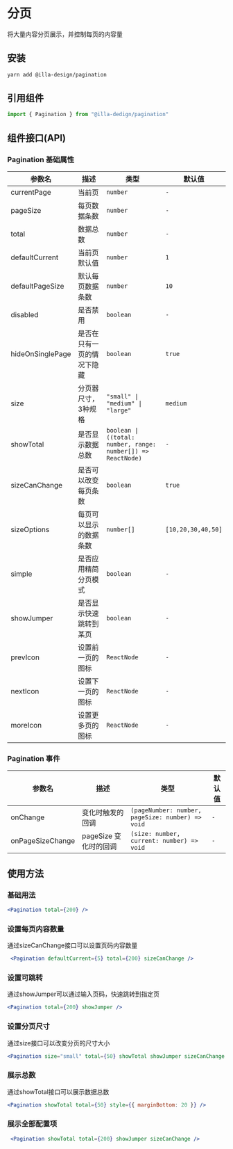 # 分页

将大量内容分页展示，并控制每页的内容量

## 安装

```bash
yarn add @illa-design/pagination
```

## 引用组件

```jsx
import { Pagination } from "@illa-dedign/pagination"
```

## 组件接口(API)

### Pagination 基础属性

| 参数名           | 描述                       | 类型                                                         | 默认值             |
| ---------------- | -------------------------- | ------------------------------------------------------------ | ------------------ |
| currentPage      | 当前页                     | `number`                                                     | `-`                |
| pageSize         | 每页数据条数               | `number`                                                     | `-`                |
| total            | 数据总数                   | `number`                                                     | `-`                |
| defaultCurrent   | 当前页默认值               | `number`                                                     | `1`                |
| defaultPageSize  | 默认每页数据条数           | `number`                                                     | `10`               |
| disabled         | 是否禁用                   | `boolean`                                                    | `-`                |
| hideOnSinglePage | 是否在只有一页的情况下隐藏 | `boolean`                                                    | `true`             |
| size             | 分页器尺寸，3种规格        | `"small" \| "medium" \| "large"`                             | `medium`           |
| showTotal        | 是否显示数据总数           | `boolean \| ((total: number, range: number[]) => ReactNode)` | `-`                |
| sizeCanChange    | 是否可以改变每页条数       | `boolean`                                                    | `true`             |
| sizeOptions      | 每页可以显示的数据条数     | `number[]`                                                   | `[10,20,30,40,50]` |
| simple           | 是否应用精简分页模式       | `boolean`                                                    | `-`                |
| showJumper       | 是否显示快速跳转到某页     | `boolean`                                                    | `-`                |
| prevIcon         | 设置前一页的图标           | `ReactNode`                                                  | `-`                |
| nextIcon         | 设置下一页的图标           | `ReactNode`                                                  | `-`                |
| moreIcon         | 设置更多页的图标           | `ReactNode`                                                  | `-`                |

### Pagination 事件

| 参数名           | 描述                  | 类型                                             | 默认值 |
| ---------------- | --------------------- | ------------------------------------------------ | ------ |
| onChange         | 变化时触发的回调      | `(pageNumber: number, pageSize: number) => void` | `-`    |
| onPageSizeChange | pageSize 变化时的回调 | `(size: number, current: number) => void`        | `-`    |



## 使用方法

### 基础用法

```jsx
<Pagination total={200} />
```

### 设置每页内容数量

通过sizeCanChange接口可以设置页码内容数量

```jsx
 <Pagination defaultCurrent={5} total={200} sizeCanChange />
```

### 设置可跳转

通过showJumper可以通过输入页码，快速跳转到指定页

```jsx
<Pagination total={200} showJumper />
```

### 设置分页尺寸

通过size接口可以改变分页的尺寸大小

```jsx
<Pagination size="small" total={50} showTotal showJumper sizeCanChange />
```

### 展示总数

通过showTotal接口可以展示数据总数

```jsx
<Pagination showTotal total={50} style={{ marginBottom: 20 }} />
```

### 展示全部配置项

```jsx
 <Pagination showTotal total={200} showJumper sizeCanChange />
```
